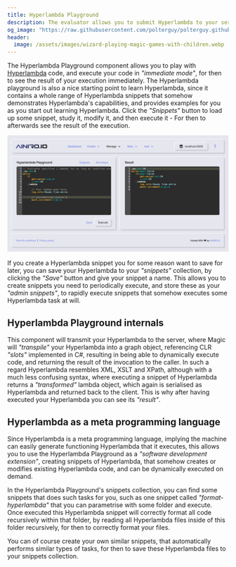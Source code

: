 ```yaml
---
title: Hyperlambda Playground
description: The evaluator allows you to submit Hyperlambda to your server and have your code executed in 'immediate' mode. This is useful for administrating your Magic server, and/or learning Hyperlambda.
og_image: "https://raw.githubusercontent.com/polterguy/polterguy.github.io/master/images/eval-component.jpg"
header:
  image: /assets/images/wizard-playing-magic-games-with-children.webp
---
```


The Hyperlambda Playground component allows you to play with [Hyperlambda](/hyperlambda/) code, and execute your code in _"immediate mode"_,
for then to see the result of your execution immediately. The Hyperlambda playground is also a nice starting
point to learn Hyperlambda, since it contains a whole range of Hyperlambda snippets that
somehow demonstrates Hyperlambda's capabilities, and provides examples for you as you start out
learning Hyperlambda. Click the _"Snippets"_ button to load up some snippet, study it, modify it,
and then execute it - For then to afterwards see the result of the execution.

![Evaluator component](https://raw.githubusercontent.com/polterguy/polterguy.github.io/master/images/eval-component.jpg)

If you create a Hyperlambda snippet you for some reason want to save for later, you can save your
Hyperlambda to your _"snippets"_ collection, by clicking the _"Save"_ button and give your
snippet a name. This allows you to create snippets you need to periodically execute,
and store these as your _"admin snippets"_, to rapidly execute snippets that somehow executes
some Hyperlambda task at will.

## Hyperlambda Playground internals

This component will transmit your Hyperlambda to the server, where Magic will _"transpile"_ your Hyperlambda
into a graph object, referencing CLR _"slots"_ implemented in C#, resulting in being able to dynamically
execute code, and returning the result of the invocation to the caller. In such a regard Hyperlambda resembles
XML, XSLT and XPath, although with a much less confusing syntax, where executing a snippet of Hyperlambda
returns a _"transformed"_ lambda object, which again is serialised as Hyperlambda and returned back to the
client. This is why after having executed your Hyperlambda you can see its _"result"_.

## Hyperlambda as a meta programming language

Since Hyperlambda is a meta programming language, implying the machine can easily generate functioning
Hyperlambda that it executes, this allows you to use the Hyperlambda Playground as a _"software development extension"_,
creating snippets of Hyperlambda, that somehow creates or modifies existing Hyperlambda code, and can be dynamically
executed on demand.

In the Hyperlambda Playground's snippets collection, you can find some snippets that does such tasks for
you, such as one snippet called _"format-hyperlambda"_ that you can parametrise with some folder and execute.
Once executed this Hyperlambda snippet will correctly format all code recursively within that folder, by
reading all Hyperlambda files inside of this folder recursively, for then to correctly format your files.

You can of course create your own similar snippets, that automatically performs similar types of tasks,
for then to save these Hyperlambda files to your snippets collection.
